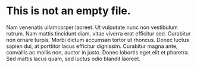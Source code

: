 # This is not an empty file.
Nam venenatis ullamcorper laoreet. Ut vulputate nunc non vestibulum rutrum. Nam mattis tincidunt diam, vitae viverra erat efficitur sed. Curabitur non ornare turpis. Morbi dictum accumsan tortor ut rhoncus. Donec luctus sapien dui, at porttitor lacus efficitur dignissim. Curabitur magna ante, convallis ac mollis non, auctor in justo. Donec lobortis eget elit et pharetra. Sed mattis lacus quam, sed luctus odio blandit laoreet.
